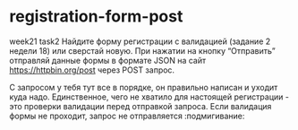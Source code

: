 # registration-form-post
week21 task2
Найдите форму регистрации с валидацией (задание 2 недели 18) или сверстай новую. При нажатии на кнопку “Отправить” отправляй данные формы в формате JSON на сайт https://httpbin.org/post через POST запрос. 

С запросом у тебя тут все в порядке, он правильно написан и уходит куда надо. Единственное, чего не хватило для настоящей регистрации - это проверки валидации перед отправкой запроса. Если валидация формы не проходит, запрос не отправляется :подмигивание: